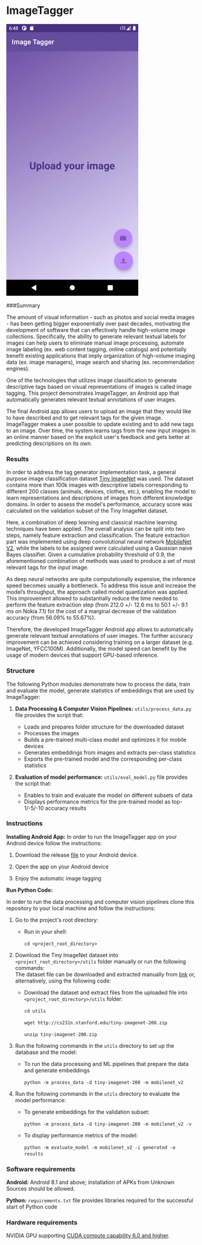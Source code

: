 
# ImageTagger

![](utils/images/image-tagger.gif)


###Summary

The amount of visual information - such as photos and social media images - has been getting bigger exponentially over past decades, motivating the development of software that can effectively handle high-volume image collections.
Specifically, the ability to generate relevant textual labels for images can help users to eliminate manual image processing, automate image labeling (ex. web content tagging, online catalogs) and potentially benefit existing applications that imply organization of high-volume imaging data (ex. image managers), image search and sharing (ex. recommendation engines).

One of the technologies that utilizes image classification to generate descriptive tags based on visual representations of images is called image tagging.
This project demonstrates ImageTagger, an Android app that automatically generates relevant textual annotations of user images.

The final Android app allows users to upload an image that they would like to have described and to get relevant tags for the given image.
ImageTagger makes a user possible to update existing and to add new tags to an image.
Over time, the system learns tags from the new input images in an online manner based on the explicit user's feedback and gets better at predicting descriptions on its own.

### Results


In order to address the tag generator implementation task, a general purpose image classification dataset [Tiny ImageNet](http://cs231n.stanford.edu/reports/2017/pdfs/930.pdf) was used.
The dataset contains more than 100k images with descriptive labels corresponding to different 200 classes (animals, devices, clothes, etc.), enabling the model to learn representations and descriptions of images from different knowledge domains.
In order to assess the model's performance, accuracy score was calculated on the validation subset of the Tiny ImageNet dataset.

Here, a combination of deep learning and classical machine learning techniques have been applied.
The overall analysis can be split into two steps, namely feature extraction and classification.
The feature extraction part was implemented using deep convolutional neural network [MobileNet V2](https://arxiv.org/abs/1801.04381), while the labels to be assigned were calculated using a Gaussian naive Bayes classifier.
Given a cumulative probability threshold of 0.9, the aforementioned combination of methods was used to produce a set of most relevant tags for the input image.


As deep neural networks are quite computationally expensive, the inference speed becomes usually a bottleneck.
To address this issue and increase the model’s throughput, the approach called model quantization was applied.
This improvement allowed to substantially reduce the time needed to perform the feature extraction step (from 212.0 +/- 12.6 ms to 50.1 +/- 9.1 ms on Nokia 7.1) for the cost of a marginal decrease of the validation accuracy (from 56.09% to 55.67%).

Therefore, the developed ImageTagger Android app allows to automatically generate relevant textual annotations of user images.
The further accuracy improvement can be achieved considering training on a larger dataset (e.g. ImageNet, YFCC100M).
Additionally, the model speed can benefit by the usage of modern devices that support GPU-based inference.


### Structure
The following Python modules demonstrate how to process the data, train and evaluate the model, generate statistics of embeddings that are used by ImageTagger:

1. **Data Processing & Computer Vision Pipelines:**
   `utils/process_data.py` file provides the script that:

   - Loads and prepares folder structure for the downloaded dataset
   - Processes the images
   - Builds a pre-trained multi-class model and optimizes it for mobile devices
   - Generates embeddings from images and extracts per-class statistics
   - Exports the pre-trained model and the corresponding per-class statistics

2. **Evaluation of model performance:**
   `utils/eval_model.py` file provides the script that:

   - Enables to train and evaluate the model on different subsets of data
   - Displays performance metrics for the pre-trained model as top-1/-5/-10 accuracy results

### Instructions

**Installing Android App:**
In order to run the ImageTagger app on your Android device follow the instructions:

1. Download the release [file](https://github.com/slipnitskaya/image-tagger/releases/download/v1.0-alpha/image-tagger-v1.0-alpha.apk) to your Android device.

2. Open the app on your Android device

3. Enjoy the automatic image tagging

**Run Python Code:**


In order to run the data processing and computer vision pipelines clone this repository to your local machine and follow the instructions:

1. Go to the project's root directory:
   - Run in your shell:

     `cd <project_root_directory>`

2. Download the Tiny ImageNet dataset into `<project_root_directory>/utils` folder manually or run the following commands:  
   The dataset file can be downloaded and extracted manually from [link](http://cs231n.stanford.edu/tiny-imagenet-200.zip) or, alternatively, using the following code:

   - Download the dataset and extract files from the uploaded file into `<project_root_directory>/utils` folder:

     `cd utils`

     `wget http://cs231n.stanford.edu/tiny-imagenet-200.zip`

     `unzip tiny-imagenet-200.zip`

3. Run the following commands in the `utils` directory to set up the database and the model:

   - To run the data processing and ML pipelines that prepare the data and generate embeddings

     `python -m process_data -d tiny-imagenet-200 -m mobilenet_v2`

4. Run the following commands in the `utils` directory to evaluate the model performance:

   - To generate embeddings for the validation subset:

     `python -m process_data -d tiny-imagenet-200 -m mobilenet_v2 -v`
   - To display performance metrics of the model:

     `python -m evaluate_model -m mobilenet_v2 -i generated -o results`

### Software requirements
**Android:** Android 8.1 and above; installation of APKs from Unknown Sources should be allowed.

**Python:** `requirements.txt` file provides libraries required for the successful start of Python code

### Hardware requirements
NVIDIA GPU supporting [CUDA compute capability 6.0 and higher](https://developer.nvidia.com/cuda-gpus).
